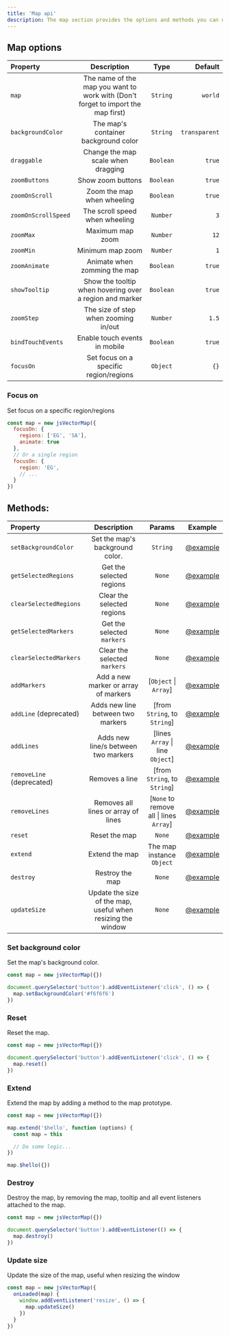 ```yaml
---
title: 'Map api'
description: The map section provides the options and methods you can use to manipulate the map.
---
```


## Map options

| Property | Description | Type | Default |
| :------- | :-----------:  | :-----------: | ------------: |
| `map` | The name of the map you want to work with (Don't forget to import the map first) | `String` | `world` |
| `backgroundColor` | The map's container background color | `String` | `transparent` |
| `draggable` | Change the map scale when dragging | `Boolean` | `true` |
| `zoomButtons` | Show zoom buttons | `Boolean` | `true` |
| `zoomOnScroll` | Zoom the map when wheeling | `Boolean` | `true` |
| `zoomOnScrollSpeed` | The scroll speed when wheeling | `Number` | `3` |
| `zoomMax` | Maximum map zoom | `Number` | `12` |
| `zoomMin` | Minimum map zoom | `Number` | `1` |
| `zoomAnimate` | Animate when zomming the map | `Boolean` | `true` |
| `showTooltip` | Show the tooltip when hovering over a region and marker | `Boolean` | `true` |
| `zoomStep` | The size of step when zooming in/out | `Number` | `1.5` |
| `bindTouchEvents` | Enable touch events in mobile | `Boolean` | `true` |
| `focusOn` | Set focus on a specific region/regions | `Object` | `{}` |

### Focus on

Set focus on a specific region/regions

```js
const map = new jsVectorMap({ 
  focusOn: {
    regions: ['EG', 'SA'],
    animate: true
  },
  // Or a single region
  focusOn: {
    region: 'EG',
    // ...
  }
})
```

## Methods:
<!-- | `setSelected` | Set selected `regions` or `markers` | [markers\|regions `String`, keys `Array`] | [@example](/#) | -->

| Property | Description | Params | Example |
| :------- | :-----------:  | :-----------: | :-----------: |
| `setBackgroundColor` | Set the map's background color. | `String` | [@example](#set-background-color) |
| `getSelectedRegions` | Get the selected regions | `None` | [@example](/docs/regions#get-selected-regions) |
| `clearSelectedRegions` | Clear the selected regions | `None` | [@example](/docs/regions#clear-selected-regions) |
| `getSelectedMarkers` | Get the selected `markers` | `None` | [@example](/docs/markers#get-selected-markers) |
| `clearSelectedMarkers` | Clear the selected `markers` | `None` | [@example](/docs/markers#clear-selected-markers) |
| `addMarkers` | Add a new marker or array of markers | [`Object` \| `Array`] | [@example](/docs/markers#adding-new-markers) |
| `addLine` (deprecated) | Adds new line between two markers | [from `String`, to `String`] | [@example](/docs/lines#add-line) |
| `addLines` | Adds new line/s between two markers | [lines `Array` \| line `Object`] | [@example](/docs/lines#add-line) |
| `removeLine` (deprecated) | Removes a line | [from `String`, to `String`] | [@example](/docs/lines#remove-line) |
| `removeLines` | Removes all lines or array of lines | [`None` to remove all \| lines `Array`] | [@example](/docs/lines#remove-line) |
| `reset` | Reset the map | `None` | [@example](#reset) |
| `extend` | Extend the map | The map instance `Object` | [@example](#extend) |
| `destroy` | Restroy the map | `None` | [@example](#destroy) |
| `updateSize` | Update the size of the map, useful when resizing the window | `None` | [@example](#update-size) |

### Set background color

Set the map's background color.

```js
const map = new jsVectorMap({})

document.querySelector('button').addEventListener('click', () => {
  map.setBackgroundColor('#f6f6f6')
})
```

### Reset

Reset the map.

```js
const map = new jsVectorMap({})

document.querySelector('button').addEventListener('click', () => {
  map.reset()
})
```

### Extend

Extend the map by adding a method to the map prototype.

```js
const map = new jsVectorMap({})

map.extend('$hello', function (options) {
  const map = this

  // Do some logic...
})

map.$hello({})
```

### Destroy

Destroy the map, by removing the map, tooltip and all event listeners attached to the map.

```js
const map = new jsVectorMap({})

document.querySelector('button').addEventListener(() => {
  map.destroy()
})
```

### Update size

Update the size of the map, useful when resizing the window

```js
const map = new jsVectorMap({
  onLoaded(map) {
    window.addEventListener('resize', () => {
      map.updateSize()
    })
  }
})
```